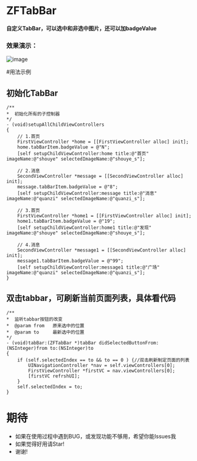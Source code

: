 # ZFTabBar
**自定义TabBar，可以选中和非选中图片，还可以加badgeValue**

### 效果演示：
![image](https://github.com/renzifeng/ZFTabBar/raw/master/ScreenShot.png)

#用法示例

## 初始化TabBar
``` objc
/**
*  初始化所有的子控制器
*/
- (void)setupAllChildViewControllers
{
    // 1.首页
    FirstViewController *home = [[FirstViewController alloc] init];
    home.tabBarItem.badgeValue = @"N";
    [self setupChildViewController:home title:@"首页" imageName:@"shouye" selectedImageName:@"shouye_s"];

    // 2.消息
    SecondViewController *message = [[SecondViewController alloc] init];
    message.tabBarItem.badgeValue = @"8";
    [self setupChildViewController:message title:@"消息" imageName:@"quanzi" selectedImageName:@"quanzi_s"];

    // 3.首页
    FirstViewController *home1 = [[FirstViewController alloc] init];
    home1.tabBarItem.badgeValue = @"19";
    [self setupChildViewController:home1 title:@"发现" imageName:@"shouye" selectedImageName:@"shouye_s"];

    // 4.消息
    SecondViewController *message1 = [[SecondViewController alloc] init];
    message1.tabBarItem.badgeValue = @"99";
    [self setupChildViewController:message1 title:@"广场" imageName:@"quanzi" selectedImageName:@"quanzi_s"];
}
```
## 双击tabbar，可刷新当前页面列表，具体看代码
```objc
/**
*  监听tabbar按钮的改变
*  @param from   原来选中的位置
*  @param to     最新选中的位置
*/
- (void)tabBar:(ZFTabBar *)tabBar didSelectedButtonFrom:(NSInteger)from to:(NSInteger)to
{
    if (self.selectedIndex == to && to == 0 ) {//双击刷新制定页面的列表
        UINavigationController *nav = self.viewControllers[0];
        FirstViewController *firstVC = nav.viewControllers[0];
        [firstVC refrshUI];
    }
    self.selectedIndex = to;
}

```
# 期待
- 如果在使用过程中遇到BUG，或发现功能不够用，希望你能Issues我
- 如果觉得好用请Star!
- 谢谢!